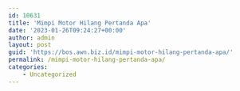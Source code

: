 ```yaml
---
id: 10631
title: 'Mimpi Motor Hilang Pertanda Apa'
date: '2023-01-26T09:24:27+00:00'
author: admin
layout: post
guid: 'https://bos.awn.biz.id/mimpi-motor-hilang-pertanda-apa/'
permalink: /mimpi-motor-hilang-pertanda-apa/
categories:
    - Uncategorized
---
```


